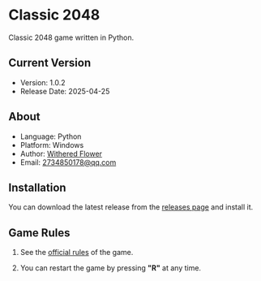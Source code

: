 # Classic 2048

Classic 2048 game written in Python.

## Current Version

- Version: 1.0.2
- Release Date: 2025-04-25

## About

- Language: Python
- Platform: Windows
- Author: [Withered Flower](https://github.com/Withered-Flower-0422)
- Email: 2734850178@qq.com

## Installation

You can download the latest release from the [releases page](https://github.com/Withered-Flower-0422/Classic2048/releases) and install it.

## Game Rules

1. See the [official rules](https://en.wikipedia.org/wiki/2048_(video_game)) of the game.

2. You can restart the game by pressing **"R"** at any time.
